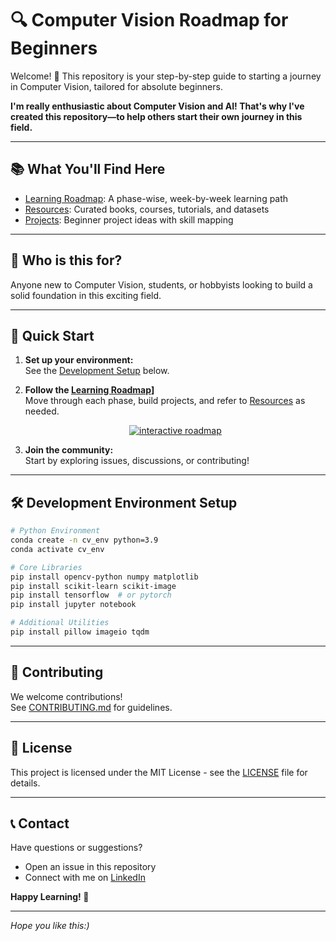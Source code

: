 # 🔍 Computer Vision Roadmap for Beginners

Welcome! 👋 This repository is your step-by-step guide to starting a journey in Computer Vision, tailored for absolute beginners.

**I'm really enthusiastic about Computer Vision and AI! That's why I've created this repository—to help others start their own journey in this field.**

---

## 📚 What You'll Find Here

- [Learning Roadmap](roadmap.md): A phase-wise, week-by-week learning path
- [Resources](resources.md): Curated books, courses, tutorials, and datasets
- [Projects](projects.md): Beginner project ideas with skill mapping

---

## 👥 Who is this for?

Anyone new to Computer Vision, students, or hobbyists looking to build a solid foundation in this exciting field.

---

## 🏁 Quick Start

1. **Set up your environment:**  
   See the [Development Setup](#-development-environment-setup) below.
2. **Follow the [Learning Roadmap](roadmap.md)]**  
   Move through each phase, build projects, and refer to [Resources](resources.md) as needed.
         <p align="center">
        <a href="https://sadhanasharma26.github.io/computer-vision-roadmap/roadmap.html" target="_blank">
          <img src="https://img.shields.io/badge/Explore%20Interactive%20Roadmap-Click%20Here-blueviolet?style=for-the-badge" alt="interactive roadmap">
        </a>
      </p>

4. **Join the community:**  
   Start by exploring issues, discussions, or contributing!

---

## 🛠️ Development Environment Setup

```bash
# Python Environment
conda create -n cv_env python=3.9
conda activate cv_env

# Core Libraries
pip install opencv-python numpy matplotlib
pip install scikit-learn scikit-image
pip install tensorflow  # or pytorch
pip install jupyter notebook

# Additional Utilities
pip install pillow imageio tqdm
```

---

## 🤝 Contributing

We welcome contributions!  
See [CONTRIBUTING.md](CONTRIBUTING.md) for guidelines.

---

## 📄 License

This project is licensed under the MIT License - see the [LICENSE](LICENSE) file for details.

---

## 📞 Contact

Have questions or suggestions?  
- Open an issue in this repository  
- Connect with me on [LinkedIn](https://www.linkedin.com/in/sadhana-sharma-/)

**Happy Learning! 🚀**

---

*Hope you like this:)*
